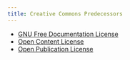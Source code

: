 ```yaml
---
title: Creative Commons Predecessors
---
```


- [GNU Free Documentation License](https://en.wikipedia.org/wiki/GNU_Free_Documentation_License)
- [Open Content License](https://en.wikipedia.org/wiki/Open_Content_License)
- [Open Publication License](https://en.wikipedia.org/wiki/Open_Publication_License)
